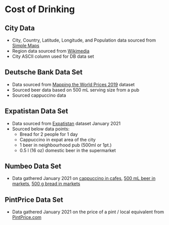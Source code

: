 # Cost of Drinking

## City Data
- City, Country, Latitude, Longitude, and Population data sourced from [Simple Maps](https://simplemaps.com/data/world-cities)
- Region data sourced from [Wikimedia](https://meta.wikimedia.org/wiki/List_of_countries_by_regional_classification)
- City ASCII column used for DB data set

## Deutsche Bank Data Set
- Data sourced from [Mapping the World Prices 2019](https://www.dbresearch.com/PROD/RPS_EN-PROD/Mapping_the_world_prices_2019/RPS_EN_DOC_VIEW.calias?rwnode=PROD0000000000436748&ProdCollection=PROD0000000000505140) dataset
- Sourced beer data based on 500 mL serving size from a pub
- Sourced cappuccino data

## Expatistan Data Set
- Data sourced from [Expatistan](https://www.expatistan.com/) dataset January 2021
- Sourced below data points:
  - Bread for 2 people for 1 day
  - Cappuccino in expat area of the city
  -	1 beer in neighbourhood pub (500ml or 1pt.) 
  - 0.5 l (16 oz) domestic beer in the supermarket

## Numbeo Data Set
- Data gathered January 2021 on [cappuccino in cafes](https://www.numbeo.com/cost-of-living/prices_by_city.jsp?displayCurrency=USD&itemId=114), [500 mL beer in markets](https://www.numbeo.com/cost-of-living/prices_by_city.jsp?displayCurrency=USD&itemId=15), [500 g bread in markets](https://www.numbeo.com/cost-of-living/prices_by_city.jsp?displayCurrency=USD&itemId=9)

## PintPrice Data Set
- Data gathered January 2021 on the price of a pint / local equivalent from [PintPrice.com](http://www.pintprice.com/index.php)
